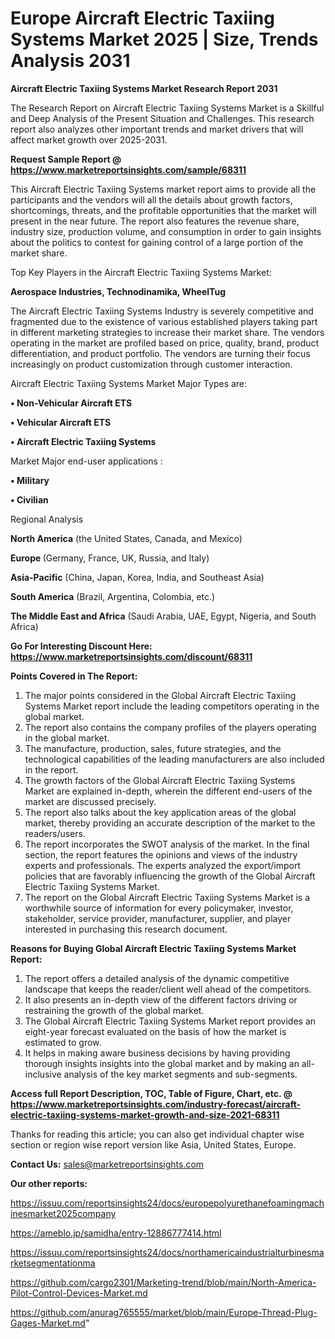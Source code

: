 # Europe Aircraft Electric Taxiing Systems Market 2025 | Size, Trends Analysis 2031

<strong>Aircraft Electric Taxiing Systems Market Research Report 2031</strong>

The Research Report on Aircraft Electric Taxiing Systems Market is a Skillful and Deep Analysis of the Present Situation and Challenges. This research report also analyzes other important trends and market drivers that will affect market growth over 2025-2031.

<strong>Request Sample Report @ <a href=https://www.marketreportsinsights.com/sample/68311>https://www.marketreportsinsights.com/sample/68311</a></strong>

This Aircraft Electric Taxiing Systems market report aims to provide all the participants and the vendors will all the details about growth factors, shortcomings, threats, and the profitable opportunities that the market will present in the near future. The report also features the revenue share, industry size, production volume, and consumption in order to gain insights about the politics to contest for gaining control of a large portion of the market share.

Top Key Players in the Aircraft Electric Taxiing Systems Market:

<strong>Aerospace Industries, Technodinamika, WheelTug</strong>

The Aircraft Electric Taxiing Systems Industry is severely competitive and fragmented due to the existence of various established players taking part in different marketing strategies to increase their market share. The vendors operating in the market are profiled based on price, quality, brand, product differentiation, and product portfolio. The vendors are turning their focus increasingly on product customization through customer interaction.

Aircraft Electric Taxiing Systems Market Major Types are:

<strong>• Non-Vehicular Aircraft ETS

• Vehicular Aircraft ETS

• Aircraft Electric Taxiing Systems</strong>

Market Major end-user applications :

<strong>• Military

• Civilian</strong>

Regional Analysis

</u><strong><b>North America</b></strong> (the United States, Canada, and Mexico)

<strong><b>Europe </b></strong>(Germany, France, UK, Russia, and Italy)

<strong><b>Asia-Pacific</b></strong> (China, Japan, Korea, India, and Southeast Asia)

<strong><b>South America</b></strong> (Brazil, Argentina, Colombia, etc.)

<strong><b>The Middle East and Africa</b></strong> (Saudi Arabia, UAE, Egypt, Nigeria, and South Africa)

<strong>Go For Interesting Discount Here: <a href=https://www.marketreportsinsights.com/discount/68311>https://www.marketreportsinsights.com/discount/68311</a></strong>

<strong>Points Covered in The Report:</strong>
<ol>
  <li>The major points considered in the Global Aircraft Electric Taxiing Systems Market report include the leading competitors operating in the global market.</li>
  <li>The report also contains the company profiles of the players operating in the global market.</li>
  <li>The manufacture, production, sales, future strategies, and the technological capabilities of the leading manufacturers are also included in the report.</li>
  <li>The growth factors of the Global Aircraft Electric Taxiing Systems Market are explained in-depth, wherein the different end-users of the market are discussed precisely.</li>
  <li>The report also talks about the key application areas of the global market, thereby providing an accurate description of the market to the readers/users.</li>
  <li>The report incorporates the SWOT analysis of the market. In the final section, the report features the opinions and views of the industry experts and professionals. The experts analyzed the export/import policies that are favorably influencing the growth of the Global Aircraft Electric Taxiing Systems Market.</li>
  <li>The report on the Global Aircraft Electric Taxiing Systems Market is a worthwhile source of information for every policymaker, investor, stakeholder, service provider, manufacturer, supplier, and player interested in purchasing this research document.</li>
</ol>
<strong>Reasons for Buying Global Aircraft Electric Taxiing Systems Market Report:</strong>

<ol>
  <li>The report offers a detailed analysis of the dynamic competitive landscape that keeps the reader/client well ahead of the competitors.</li>
  <li>It also presents an in-depth view of the different factors driving or restraining the growth of the global market.</li>
  <li>The Global Aircraft Electric Taxiing Systems Market report provides an eight-year forecast evaluated on the basis of how the market is estimated to grow.</li>
  <li>It helps in making aware business decisions by having providing thorough insights insights into the global market and by making an all-inclusive analysis of the key market segments and sub-segments.</li>
</ol>
<strong>Access full Report Description, TOC, Table of Figure, Chart, etc. @ <a href=https://www.marketreportsinsights.com/industry-forecast/aircraft-electric-taxiing-systems-market-growth-and-size-2021-68311>https://www.marketreportsinsights.com/industry-forecast/aircraft-electric-taxiing-systems-market-growth-and-size-2021-68311</a></strong>


Thanks for reading this article; you can also get individual chapter wise section or region wise report version like Asia, United States, Europe.

<strong>Contact Us:</strong>
sales@marketreportsinsights.com

<strong>Our other reports:</strong>

<a href=https://issuu.com/reportsinsights24/docs/europepolyurethanefoamingmachinesmarket2025company>https://issuu.com/reportsinsights24/docs/europepolyurethanefoamingmachinesmarket2025company</a>

<a href=https://ameblo.jp/samidha/entry-12886777414.html>https://ameblo.jp/samidha/entry-12886777414.html</a>

<a href=https://issuu.com/reportsinsights24/docs/northamericaindustrialturbinesmarketsegmentationma>https://issuu.com/reportsinsights24/docs/northamericaindustrialturbinesmarketsegmentationma</a>

<a href=https://github.com/cargo2301/Marketing-trend/blob/main/North-America-Pilot-Control-Devices-Market.md>https://github.com/cargo2301/Marketing-trend/blob/main/North-America-Pilot-Control-Devices-Market.md</a>

<a href=https://github.com/anurag765555/market/blob/main/Europe-Thread-Plug-Gages-Market.md>https://github.com/anurag765555/market/blob/main/Europe-Thread-Plug-Gages-Market.md</a>"
